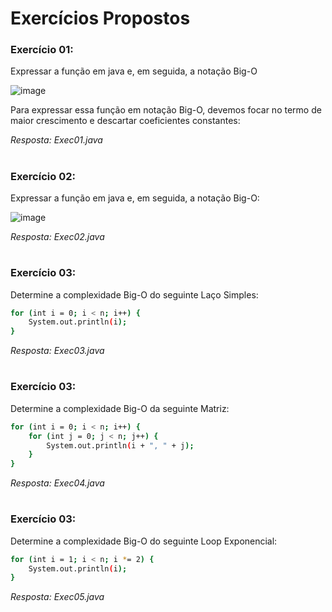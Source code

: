 # Exercícios Propostos

### Exercício 01: 
Expressar a função em java e, em seguida, a notação Big-O

![image](https://github.com/user-attachments/assets/df82685c-9dd1-4151-90de-5be99146f280)

Para expressar essa função em notação Big-O, devemos focar no termo de maior crescimento e descartar coeficientes constantes:

_Resposta: Exec01.java_

#
### Exercício 02: 
Expressar a função em java e, em seguida, a notação Big-O:

![image](https://github.com/user-attachments/assets/8956b25c-84c0-4d6b-8db9-f345ad6ab230)

_Resposta: Exec02.java_

#
### Exercício 03: 
Determine a complexidade Big-O do seguinte Laço Simples:
```bash
for (int i = 0; i < n; i++) {
    System.out.println(i);
}
```

_Resposta: Exec03.java_

#
### Exercício 03: 
Determine a complexidade Big-O da seguinte Matriz:
```bash
for (int i = 0; i < n; i++) {
    for (int j = 0; j < n; j++) {
        System.out.println(i + ", " + j);
    }
}
```

_Resposta: Exec04.java_

#
### Exercício 03: 
Determine a complexidade Big-O do seguinte Loop Exponencial:
```bash
for (int i = 1; i < n; i *= 2) {
    System.out.println(i);
}
```
_Resposta: Exec05.java_
